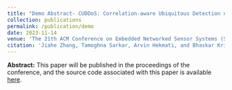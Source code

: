 ```yaml
---
title: "Demo Abstract- CUDDoS: Correlation-aware Ubiquitous Detection of DDoS in IoT Systems"
collection: publications
permalink: /publication/demo
date: 2023-11-14
venue: 'The 21th ACM Conference on Embedded Networked Sensor Systems (SenSys 2023)'
citation: 'Jiahe Zhang, Tamoghna Sarkar, Arvin Hekmati, and Bhaskar Krishnamachari. 2023. CUDDoS: Correlation-aware Ubiquitous Detection of DDoS in IoT Systems. In Proceedings of the 23st ACM Conference on Embedded Networked Sensor Systems (SenSys '23). ACM, New York, NY, USA.'
---
```

**Abstract:** This paper will be published in the proceedings of the conference, and the source code associated with this paper is available <a href="https://github.com/ANRGUSC/ddos_demo">here</a>.
<br>

